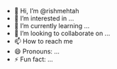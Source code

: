 - 👋 Hi, I’m @rishmehtah
- 👀 I’m interested in ...
- 🌱 I’m currently learning ...
- 💞️ I’m looking to collaborate on ...
- 📫 How to reach me 
- 😄 Pronouns: ...
- ⚡ Fun fact: ...

<!---
rishmehtah/rishmehtah is a ✨ special ✨ repository because its `README.md` (this file) appears on your GitHub profile.
You can click the Preview link to take a look at your changes.
--->
